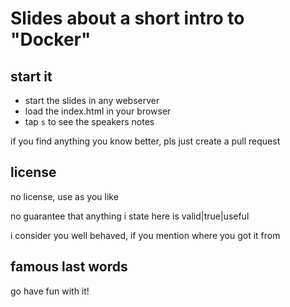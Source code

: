 # Slides about a short intro to "Docker"

## start it

- start the slides in any webserver
- load the index.html in your browser
- tap `s` to see the speakers notes

if you find anything you know better, pls just create a pull request

## license

no license, use as you like

no guarantee that anything i state here is valid|true|useful

i consider you well behaved, if you mention where you got it from

## famous last words

go have fun with it!
